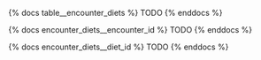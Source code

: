 {% docs table__encounter_diets %}
TODO
{% enddocs %}

{% docs encounter_diets__encounter_id %}
TODO
{% enddocs %}

{% docs encounter_diets__diet_id %}
TODO
{% enddocs %}
